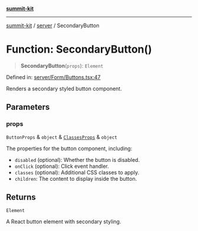 [**summit-kit**](../../README.md)

***

[summit-kit](../../modules.md) / [server](../README.md) / SecondaryButton

# Function: SecondaryButton()

> **SecondaryButton**(`props`): `Element`

Defined in: [server/Form/Buttons.tsx:47](https://github.com/andrewgremlich/summit-kit/blob/638739b445cfe5033b1c29bd6c92589d092d312a/src/react/server/Form/Buttons.tsx#L47)

Renders a secondary styled button component.

## Parameters

### props

`ButtonProps` & `object` & [`ClassesProps`](../type-aliases/ClassesProps.md) & `object`

The properties for the button component, including:
  - `disabled` (optional): Whether the button is disabled.
  - `onClick` (optional): Click event handler.
  - `classes` (optional): Additional CSS classes to apply.
  - `children`: The content to display inside the button.

## Returns

`Element`

A React button element with secondary styling.
